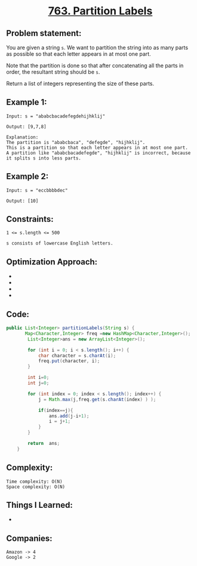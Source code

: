 <h1 align="center"><a href="https://leetcode.com/problems/partition-labels/" target="_blank">763. Partition Labels</a></h1>

## Problem statement:
You are given a string `s`. We want to partition the string into as many parts as possible so that each letter appears in at most one part.

Note that the partition is done so that after concatenating all the parts in order, the resultant string should be `s`.

Return a list of integers representing the size of these parts.

## Example 1:

```
Input: s = "ababcbacadefegdehijhklij"

Output: [9,7,8]

Explanation:
The partition is "ababcbaca", "defegde", "hijhklij".
This is a partition so that each letter appears in at most one part.
A partition like "ababcbacadefegde", "hijhklij" is incorrect, because it splits s into less parts.

```

## Example 2:

```
Input: s = "eccbbbbdec"

Output: [10]
```



## Constraints:

```
1 <= s.length <= 500

s consists of lowercase English letters.
```


 

## Optimization Approach:

- 
  
- 
  
-
  
- 



## Code: 

```java
public List<Integer> partitionLabels(String s) {
       Map<Character,Integer> freq =new HashMap<Character,Integer>();
        List<Integer>ans = new ArrayList<Integer>();

        for (int i = 0; i < s.length(); i++) {
            char character = s.charAt(i);
            freq.put(character, i);
        }

        int i=0;
        int j=0;

        for (int index = 0; index < s.length(); index++) {
            j = Math.max(j,freq.get(s.charAt(index) ) );

            if(index==j){
                ans.add(j-i+1);
                i = j+1;
            }
        }

        return  ans;
    }
```







## Complexity:

```
Time complexity: O(N)
Space complexity: O(N)
```

## Things I Learned:

- 
  


## Companies:

```
Amazon -> 4
Google -> 2
```





